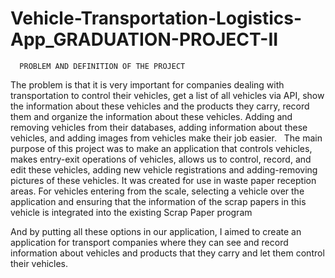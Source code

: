 # Vehicle-Transportation-Logistics-App_GRADUATION-PROJECT-II

      PROBLEM AND DEFINITION OF THE PROJECT
The problem is that it is very important for companies dealing with transportation to control their vehicles, get a list of all vehicles via API,  show the information about these vehicles and the products they carry, record them and organize the information about these vehicles. Adding and removing vehicles from their databases, adding information about these vehicles, and adding images from vehicles make their job easier. 
 
The main purpose of this project was to make an application that controls vehicles, makes entry-exit operations of vehicles, allows us to control, record, and edit these vehicles, adding new vehicle registrations and adding-removing pictures of these vehicles. It was created for use in waste paper reception areas. For vehicles entering from the scale, selecting a vehicle over the application and ensuring that the information of the scrap papers in this vehicle is integrated into the existing Scrap Paper program

And by putting all these options in our application, I aimed to create an application for transport companies where they can see and record information about vehicles and products that they carry and let them control their vehicles.
